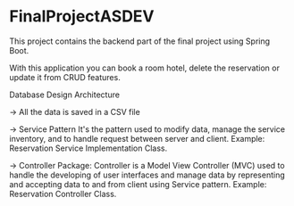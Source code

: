 # FinalProjectASDEV

This project contains the backend part of the final project using Spring Boot.

With this application you can book a room hotel, delete the reservation or update it from CRUD features.

Database Design Architecture

-> All the data is saved in a CSV file

-> Service Pattern 
It's the pattern used to modify data, manage the service inventory, and to handle request between server and client. 
Example: Reservation Service Implementation Class.

-> Controller Package:
Controller is a Model View Controller (MVC) used to handle the developing of user interfaces and manage data by representing and accepting data to and from client using Service pattern.
Example: Reservation Controller Class.
